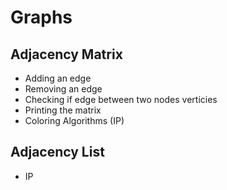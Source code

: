 # Graphs

## Adjacency Matrix
* Adding an edge
* Removing an edge
* Checking if edge between two nodes verticies 
* Printing the matrix 
* Coloring Algorithms (IP)

## Adjacency List
* IP
